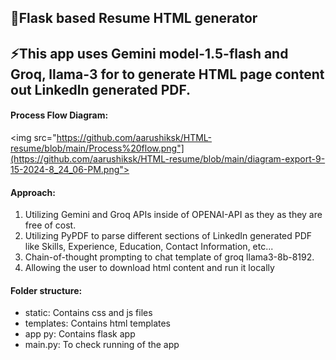## 🤖Flask based Resume HTML generator

## ⚡This app uses Gemini model-1.5-flash and Groq, llama-3 for to generate HTML page content out LinkedIn generated PDF.

#### Process Flow Diagram:

<img src="https://github.com/aarushiksk/HTML-resume/blob/main/Process%20flow.png"](https://github.com/aarushiksk/HTML-resume/blob/main/diagram-export-9-15-2024-8_24_06-PM.png">


#### Approach:

1) Utilizing Gemini and Groq APIs inside of OPENAI-API as they as they are free of cost.
2) Utilizing PyPDF to parse different sections of LinkedIn generated PDF like Skills, Experience, Education, Contact Information, etc...
3) Chain-of-thought prompting to chat template of groq llama3-8b-8192.
4) Allowing the user to download html content and run it locally

#### Folder structure: 
 - static: Contains css and js files
 - templates: Contains html templates
 - app py: Contains flask app
 - main.py: To check running of the app



